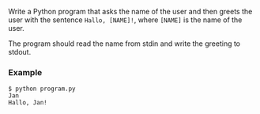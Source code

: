 Write a Python program that asks the name of the user and then greets the user with the sentence `Hallo, [NAME]!`,
where `[NAME]` is the name of the user.

The program should read the name from stdin and write the greeting to stdout.

### Example

```console
$ python program.py
Jan
Hallo, Jan!
```
